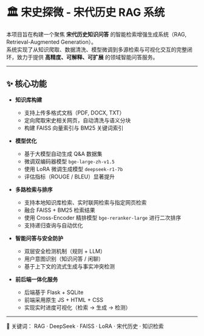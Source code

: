 # 🏛️ 宋史探微 - 宋代历史 RAG 系统

本项目旨在构建一个聚焦 **宋代历史知识问答** 的智能检索增强生成系统（RAG, Retrieval-Augmented Generation）。  
系统实现了从知识爬取、数据清洗、模型微调到多源检索与可视化交互的完整闭环，致力于提供 **高精度、可解释、可扩展** 的领域智能问答服务。

---

## ✨ 核心功能

- **知识库构建**
  - 支持上传多格式文档（PDF, DOCX, TXT）
  - 定向爬取宋史相关网页，自动清洗与语义分块
  - 构建 FAISS 向量索引与 BM25 关键词索引

- **模型优化**
  - 基于大模型自动生成 Q&A 数据集
  - 微调双编码器模型 `bge-large-zh-v1.5`
  - 使用 LoRA 微调生成模型 `deepseek-r1-7b`
  - 评估指标（ROUGE / BLEU）显著提升

- **多路检索与排序**
  - 支持本地知识库检索、实时联网检索与指定网页检索
  - 融合 FAISS + BM25 检索结果
  - 使用 Cross-Encoder 精排模型 `bge-reranker-large` 进行二次排序
  - 支持递归查询与自动优化

- **智能问答与安全防护**
  - 双层安全检测机制（规则 + LLM）
  - 用户意图识别（知识问答 / 闲聊）
  - 基于上下文的流式生成与事实冲突检测

- **前后端一体化服务**
  - 后端基于 Flask + SQLite
  - 前端采用原生 JS + HTML + CSS
  - 实现实时进度可视化（检索 → 生成 → 检测）

---
📌 关键词： RAG · DeepSeek · FAISS · LoRA · 宋代历史 · 知识检索
